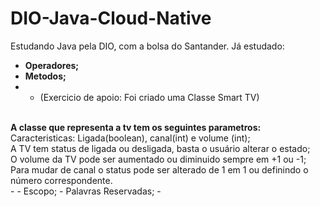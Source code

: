 # DIO-Java-Cloud-Native

Estudando Java pela DIO, com a bolsa do Santander.
Já estudado:

- <b>Operadores;</b>
- <b>Metodos;</b>
- - (Exercicio de apoio: Foi criado uma Classe Smart TV)
 <br>
   <b> A classe que representa a tv tem os seguintes parametros:</b>
  <br>
Caracteristicas: Ligada(boolean), canal(int) e volume (int); <br>
A TV tem status de ligada ou desligada, basta o usuário alterar o estado; <br>
O volume da TV pode ser aumentado ou diminuido sempre em +1 ou -1;<br>
Para  mudar de canal o status pode ser alterado de 1 em 1 ou definindo o número correspondente.
<br>
- 
- Escopo;
- Palavras Reservadas;
- 